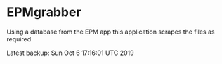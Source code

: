 # EPMgrabber
Using a database from the EPM app this application scrapes the files as required


Latest backup: Sun Oct 6 17:16:01 UTC 2019
